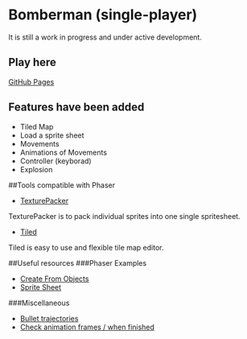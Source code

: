 # Bomberman (single-player)
It is still a work in progress and under active development.

Play here
---
[GitHub Pages](http://heyunen.github.io/Bomberman)

## Features have been added 
* Tiled Map
* Load a sprite sheet
* Movements
* Animations of Movements
* Controller (keyborad)
* Explosion

##Tools compatible with Phaser
* [TexturePacker](http://phaser.io/examples/v2/tilemaps/create-from-objects)

TexturePacker is to pack individual sprites into one single spritesheet.

* [Tiled](http://www.mapeditor.org)

Tiled is easy to use and flexible tile map editor.

##Useful resources
###Phaser Examples
* [Create From Objects](http://phaser.io/examples/v2/tilemaps/create-from-objects)
* [Sprite Sheet](http://phaser.io/examples/v2/animation/sprite-sheet)

###Miscellaneous
* [Bullet trajectories](http://bl.ocks.org/joyrexus/11220109)
* [Check animation frames / when finished](http://www.html5gamedevs.com/topic/2283-check-animation-frames-when-finished/)